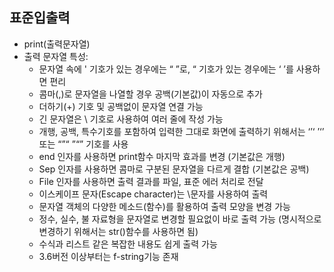 ## 표준입출력
- print(출력문자열)
- 출력 문자열 특성:
    - 문자열 속에 ' 기호가 있는 경우에는 “ ”로, “ 기호가 있는 경우에는 ‘ ’를 사용하면 편리
    - 콤마(,)로 문자열을 나열할 경우 공백(기본값)이 자동으로 추가
    - 더하기(+) 기호 및 공백없이 문자열 연결 가능
    - 긴 문자열은 \ 기호로 사용하여 여러 줄에 작성 가능
    - 개행, 공백, 특수기호를 포함하여 입력한 그대로 화면에 출력하기 위해서는 ‘’‘ ’‘’ 또는 “”“ ”“” 기호를 사용
    - end 인자를 사용하면 print함수 마지막 효과를 변경 (기본값은 개행)
    - Sep 인자를 사용하면 콤마로 구분된 문자열을 다르게 결합 (기본값은 공백)
    - File 인자를 사용하면 출력 결과를 파일, 표준 에러 처리로 전달
    - 이스케이프 문자(Escape character)는 \문자를 사용하여 출력
    - 문자열 객체의 다양한 메소드(함수)를 활용하여 출력 모양을 변경 가능
    - 정수, 실수, 불 자료형을 문자열로 변경할 필요없이 바로 출력 가능
    (명시적으로 변경하기 위해서는 str()함수를 사용하면 됨)
    - 수식과 리스트 같은 복잡한 내용도 쉽게 출력 가능
    - 3.6버전 이상부터는 f-string기능 존재